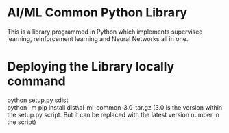 # AI/ML Common Python Library
This is a library programmed in Python which implements supervised learning, reinforcement learning and Neural Networks all in one. 
# Deploying the Library locally command
python setup.py sdist <br />
python -m pip install dist\ai-ml-common-3.0-tar.gz (3.0 is the version within the setup.py script. But it can be replaced with the latest version number in the script) <br />
